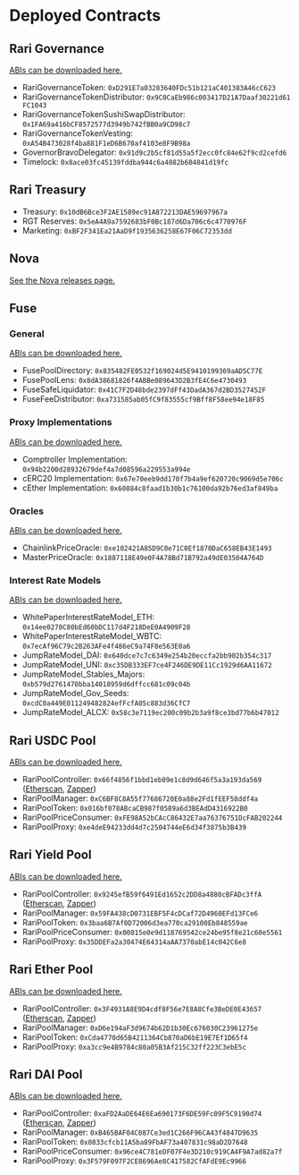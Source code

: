 # Deployed Contracts

## Rari Governance

[ABIs can be downloaded here.](https://github.com/Rari-Capital/rari-dApp/tree/master/src/rari-sdk/governance/abi)

- RariGovernanceToken: `0xD291E7a03283640FDc51b121aC401383A46cC623`
- RariGovernanceTokenDistributor: `0x9C0CaEb986c003417D21A7Daaf30221d61FC1043`
- RariGovernanceTokenSushiSwapDistributor: `0x1FA69a416bCF8572577d3949b742fBB0a9CD98c7`
- RariGovernanceTokenVesting: `0xA54B473028f4ba881F1eD6B670af4103e8F9B98a`
- GovernorBravoDelegator: `0x91d9c2b5cf81d55a5f2ecc0fc84e62f9cd2cefd6`
- Timelock: `0x8ace03fc45139fddba944c6a4082b604041d19fc`

## Rari Treasury

- Treasury: `0x10dB6Bce3F2AE1589ec91A872213DAE59697967a`
- RGT Reserves: `0x5eA4A9a7592683bF0Bc187d6Da706c6c4770976F`
- Marketing: `0xBF2F341Ea21AaD9f1935636258E67F06C72353dd`

## Nova

[See the Nova releases page.](https://github.com/Rari-Capital/nova/releases)

## Fuse

### General

[ABIs can be downloaded here.](https://github.com/Rari-Capital/rari-dApp/tree/master/src/fuse-sdk/src/abi)

- FusePoolDirectory: `0x835482FE0532f169024d5E9410199369aAD5C77E`
- FusePoolLens: `0x8dA38681826f4ABBe089643D2B3fE4C6e4730493`
- FuseSafeLiquidator: `0x41C7F2D48bde2397dFf43DadA367d2BD3527452F`
- FuseFeeDistributor: `0xa731585ab05fC9f83555cf9Bff8F58ee94e18F85`

### Proxy Implementations

[ABIs can be downloaded here.](https://github.com/Rari-Capital/rari-dApp/tree/master/src/fuse-sdk/src/contracts)

- Comptroller Implementation: `0x94b2200d28932679def4a7d08596a229553a994e`
- cERC20 Implementation: `0x67e70eeb9dd170f7b4a9ef620720c9069d5e706c`
- cEther Implementation: `0x60884c8faad1b30b1c76100da92b76ed3af849ba`

### Oracles

[ABIs can be downloaded here.](https://github.com/Rari-Capital/rari-dApp/tree/master/src/fuse-sdk/src/contracts)

- ChainlinkPriceOracle: `0xe102421A85D9C0e71C0Ef1870DaC658EB43E1493`
- MasterPriceOracle: `0x1887118E49e0F4A78Bd71B792a49dE03504A764D`

### Interest Rate Models

[ABIs can be downloaded here.](https://github.com/Rari-Capital/rari-dApp/tree/master/src/fuse-sdk/src/contracts)

- WhitePaperInterestRateModel_ETH: `0x14ee0270C80bEd60bDC117d4F218DeE0A4909F28`
- WhitePaperInterestRateModel_WBTC: `0x7ecAf96C79c2B263AFe4f486eC9a74F8e563E0a6`
- JumpRateModel_DAI: `0x640dce7c7c6349e254b20eccfa2bb902b354c317`
- JumpRateModel_UNI: `0xc35DB333EF7ce4F246DE9DE11Cc1929d6AA11672`
- JumpRateModel_Stables_Majors: `0xb579d2761470bba14018959d6dffcc681c09c04b`
- JumpRateModel_Gov_Seeds: `0xcdC0a449E011249482824efFcfA05c883d36CfC7`
- JumpRateModel_ALCX: `0x58c3e7119ec200c09b2b3a9f8ce3bd77b6b47012`

## Rari USDC Pool

[ABIs can be downloaded here.](https://github.com/Rari-Capital/rari-dApp/tree/master/src/rari-sdk/pools/stable/abi)

- RariPoolController: `0x66f4856f1bbd1eb09e1c8d9d646f5a3a193da569` ([Etherscan](https://etherscan.io/address/0x66f4856f1bbd1eb09e1c8d9d646f5a3a193da569), [Zapper](https://zapper.fi/dashboard?address=0x66f4856f1bbd1eb09e1c8d9d646f5a3a193da569))
- RariPoolManager: `0xC6BF8C8A55f77686720E0a88e2Fd1fEEF58ddf4a`
- RariPoolToken: `0x016bf078ABcaCB987f0589a6d3BEAdD4316922B0`
- RariPoolPriceConsumer: `0xFE98A52bCAcC86432E7aa76376751DcFAB202244`
- RariPoolProxy: `0xe4deE94233dd4d7c2504744eE6d34f3875b3B439`

## Rari Yield Pool

[ABIs can be downloaded here.](https://github.com/Rari-Capital/rari-dApp/tree/master/src/rari-sdk/pools/stable/abi)

- RariPoolController: `0x9245efB59f6491Ed1652c2DD8a4880cBFADc3ffA` ([Etherscan](https://etherscan.io/address/0x9245efB59f6491Ed1652c2DD8a4880cBFADc3ffA), [Zapper](https://zapper.fi/dashboard?address=0x9245efB59f6491Ed1652c2DD8a4880cBFADc3ffA))
- RariPoolManager: `0x59FA438cD0731EBF5F4cDCaf72D4960EFd13FCe6`
- RariPoolToken: `0x3baa6B7Af0D72006d3ea770ca29100Eb848559ae`
- RariPoolPriceConsumer: `0x00815e0e9d118769542ce24be95f8e21c60e5561`
- RariPoolProxy: `0x35DDEFa2a30474E64314aAA7370abE14c042C6e8`

## Rari Ether Pool

[ABIs can be downloaded here.](https://github.com/Rari-Capital/rari-dApp/tree/master/src/rari-sdk/pools/ethereum/abi)

- RariPoolController: `0x3F4931A8E9D4cdf8F56e7E8A8Cfe3BeDE0E43657` ([Etherscan](https://etherscan.io/address/0x3F4931A8E9D4cdf8F56e7E8A8Cfe3BeDE0E43657), [Zapper](https://zapper.fi/dashboard?address=0x3F4931A8E9D4cdf8F56e7E8A8Cfe3BeDE0E43657))
- RariPoolManager: `0xD6e194aF3d9674b62D1b30Ec676030C23961275e`
- RariPoolToken: `0xCda4770d65B4211364Cb870aD6bE19E7Ef1D65f4`
- RariPoolProxy: `0xa3cc9e4B9784c80a05B3Af215C32ff223C3ebE5c`

## Rari DAI Pool

[ABIs can be downloaded here.](https://github.com/Rari-Capital/rari-dApp/tree/master/src/rari-sdk/pools/stable/abi)

- RariPoolController: `0xaFD2AaDE64E6Ea690173F6DE59Fc09F5C9190d74` ([Etherscan](https://etherscan.io/address/0xaFD2AaDE64E6Ea690173F6DE59Fc09F5C9190d74), [Zapper](https://zapper.fi/dashboard?address=0xaFD2AaDE64E6Ea690173F6DE59Fc09F5C9190d74))
- RariPoolManager: `0xB465BAF04C087Ce3ed1C266F96CA43f4847D9635`
- RariPoolToken: `0x0833cfcb11A5ba89FbAF73a407831c98aD2D7648`
- RariPoolPriceConsumer: `0x96ce4C781eDF07F4e3D210c919CA4F9A7ad82a7f`
- RariPoolProxy: `0x3F579F097F2CE8696Ae8C417582CfAFdE9Ec9966`
